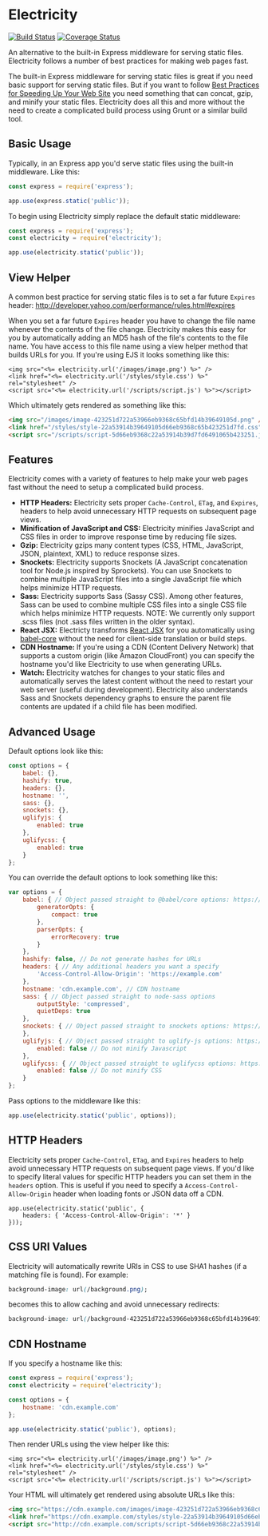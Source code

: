 # Electricity

[![Build Status](https://github.com/mediocre/electricity/actions/workflows/test.yml/badge.svg?branch=main)](https://github.com/mediocre/electricity/actions?query=workflow%3Abuild+branch%3Amain)
[![Coverage Status](https://coveralls.io/repos/github/mediocre/electricity/badge.svg?branch=main)](https://coveralls.io/github/mediocre/electricity?branch=main)

An alternative to the built-in Express middleware for serving static files.
Electricity follows a number of best practices for making web pages fast.

The built-in Express middleware for serving static files is great if you need basic support for serving static files.
But if you want to follow [Best Practices for Speeding Up Your Web Site](http://developer.yahoo.com/performance/rules.html) you need something that can concat, gzip, and minify your static files. Electricity does all this and more without the need to create a complicated build process using Grunt or a similar build tool.

## Basic Usage

Typically, in an Express app you'd serve static files using the built-in middleware. Like this:

```javascript
const express = require('express');

app.use(express.static('public'));
```

To begin using Electricity simply replace the default static middleware:

```javascript
const express = require('express');
const electricity = require('electricity');

app.use(electricity.static('public'));
```

## View Helper

A common best practice for serving static files is to set a far future `Expires` header: http://developer.yahoo.com/performance/rules.html#expires

When you set a far future `Expires` header you have to change the file name whenever the contents of the file change.
Electricity makes this easy for you by automatically adding an MD5 hash of the file's contents to the file name.
You have access to this file name using a view helper method that builds URLs for you.
If you're using EJS it looks something like this:

```ejs
<img src="<%= electricity.url('/images/image.png') %>" />
<link href="<%= electricity.url('/styles/style.css') %>" rel="stylesheet" />
<script src="<%= electricity.url('/scripts/script.js') %>"></script>
```

Which ultimately gets rendered as something like this:

```html
<img src="/images/image-423251d722a53966eb9368c65bfd14b39649105d.png" />
<link href="/styles/style-22a53914b39649105d66eb9368c65b423251d7fd.css" rel="stylesheet" />
<script src="/scripts/script-5d66eb9368c22a53914b39d7fd6491065b423251.js"></script>
```

## Features

Electricity comes with a variety of features to help make your web pages fast without the need to setup a complicated build process.

- **HTTP Headers:** Electricity sets proper `Cache-Control`, `ETag`, and `Expires`, headers to help avoid unnecessary HTTP requests on subsequent page views.
- **Minification of JavaScript and CSS:** Electricity minifies JavaScript and CSS files in order to improve response time by reducing file sizes.
- **Gzip:** Electricity gzips many content types (CSS, HTML, JavaScript, JSON, plaintext, XML) to reduce response sizes.
- **Snockets:** Electricity supports Snockets (A JavaScript concatenation tool for Node.js inspired by Sprockets). You can use Snockets to combine multiple JavaScript files into a single JavaScript file which helps minimize HTTP requests.
- **Sass:** Electricity supports Sass (Sassy CSS). Among other features, Sass can be used to combine multiple CSS files into a single CSS file which helps minimize HTTP requests. NOTE: We currently only support .scss files (not .sass files written in the older syntax).
- **React JSX:** Electricty transforms [React JSX](http://facebook.github.io/react/docs/jsx-in-depth.html) for you automatically using [babel-core](https://www.npmjs.com/package/babel-core) without the need for client-side translation or build steps.
- **CDN Hostname:** If you're using a CDN (Content Delivery Network) that supports a custom origin (like Amazon CloudFront) you can specify the hostname you'd like Electricity to use when generating URLs.
- **Watch:** Electricity watches for changes to your static files and automatically serves the latest content without the need to restart your web server (useful during development). Electricity also understands Sass and Snockets dependency graphs to ensure the parent file contents are updated if a child file has been modified.

## Advanced Usage

Default options look like this:

```javascript
const options = {
    babel: {},
    hashify: true,
    headers: {},
    hostname: '',
    sass: {},
    snockets: {},
    uglifyjs: {
        enabled: true
    },
    uglifycss: {
        enabled: true
    }
};
```

You can override the default options to look something like this:

```javascript
var options = {
    babel: { // Object passed straight to @babel/core options: https://babeljs.io/docs/en/options
        generatorOpts: {
            compact: true
        },
        parserOpts: {
            errorRecovery: true
        }
    },
    hashify: false, // Do not generate hashes for URLs
    headers: { // Any additional headers you want a specify
        'Access-Control-Allow-Origin': 'https://example.com'
    },
    hostname: 'cdn.example.com', // CDN hostname
    sass: { // Object passed straight to node-sass options
        outputStyle: 'compressed',
        quietDeps: true
    },
    snockets: { // Object passed straight to snockets options: https://www.npmjs.com/package/snockets
    },
    uglifyjs: { // Object passed straight to uglify-js options: https://github.com/mishoo/UglifyJS#minify-options
        enabled: false // Do not minify Javascript
    },
    uglifycss: { // Object passed straight to uglifycss options: https://github.com/fmarcia/uglifycss
        enabled: false // Do not minify CSS
    }
};
```

Pass options to the middleware like this:

```javascript
app.use(electricity.static('public', options));
```

## HTTP Headers

Electricity sets proper `Cache-Control`, `ETag`, and `Expires` headers to help avoid unnecessary HTTP requests on subsequent page views. If you'd like to specify literal values for specific HTTP headers you can set them in the `headers` option. This is useful if you need to specify a `Access-Control-Allow-Origin` header when loading fonts or JSON data off a CDN.

```
app.use(electricity.static('public', {
    headers: { 'Access-Control-Allow-Origin': '*' }
}));
```

## CSS URI Values

Electricity will automatically rewrite URIs in CSS to use SHA1 hashes (if a matching file is found). For example:

```css
background-image: url(/background.png);
```

becomes this to allow caching and avoid unnecessary redirects:

```css
background-image: url(/background-423251d722a53966eb9368c65bfd14b39649105d.png);
```

## CDN Hostname

If you specify a hostname like this:
```javascript
const express = require('express');
const electricity = require('electricity');

const options = {
    hostname: 'cdn.example.com'
};

app.use(electricity.static('public'), options);
```

Then render URLs using the view helper like this:
```ejs
<img src="<%= electricity.url('/images/image.png') %>" />
<link href="<%= electricity.url('/styles/style.css') %>" rel="stylesheet" />
<script src="<%= electricity.url('/scripts/script.js') %>"></script>
```

Your HTML will ultimately get rendered using absolute URLs like this:
```html
<img src="https://cdn.example.com/images/image-423251d722a53966eb9368c65bfd14b39649105d.png" />
<link href="https://cdn.example.com/styles/style-22a53914b39649105d66eb9368c65b423251d7fd.css" rel="stylesheet" />
<script src="http://cdn.example.com/scripts/script-5d66eb9368c22a53914b39d7fd6491065b423251.js"></script>
```